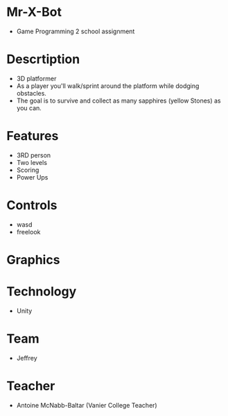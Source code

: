 # Mr-X-Bot
- Game Programming 2 school assignment

# Descrtiption
- 3D platformer
- As a player you'll walk/sprint around the platform while dodging obstacles.
- The goal is to survive and collect as many sapphires (yellow Stones) as you can.

# Features
- 3RD person
- Two levels
- Scoring
- Power Ups

# Controls
- wasd
- freelook

# Graphics

# Technology
- Unity

# Team
- Jeffrey

# Teacher
- Antoine McNabb-Baltar (Vanier College Teacher)
